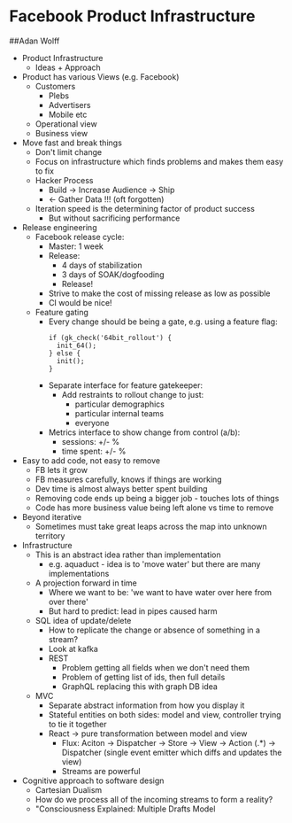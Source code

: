 # Facebook Product Infrastructure
##Adan Wolff

* Product Infrastructure
  * Ideas + Approach
* Product has various Views (e.g. Facebook)
  * Customers
    * Plebs
    * Advertisers
    * Mobile etc
  * Operational view
  * Business view
* Move fast and break things
  * Don't limit change
  * Focus on infrastructure which finds problems and makes them easy to fix
  * Hacker Process
    * Build -> Increase Audience -> Ship
    * <- Gather Data !!! (oft forgotten)
  * Iteration speed is the determining factor of product success
    * But without sacrificing performance
* Release engineering
  * Facebook release cycle:
    * Master: 1 week
    * Release:
      * 4 days of stabilization
      * 3 days of SOAK/dogfooding
      * Release!
    * Strive to make the cost of missing release as low as possible
    * CI would be nice!
  * Feature gating
    * Every change should be being a gate, e.g. using a feature flag:
      ```
      if (gk_check('64bit_rollout') {
        init_64();
      } else {
        init();
      }
      ```
    * Separate interface for feature gatekeeper:
      * Add restraints to rollout change to just:
        * particular demographics
        * particular internal teams
        * everyone
    * Metrics interface to show change from control (a/b):
      * sessions: +/- %
      * time spent: +/- %
* Easy to add code, not easy to remove
  * FB lets it grow
  * FB measures carefully, knows if things are working
  * Dev time is almost always better spent building
  * Removing code ends up being a bigger job - touches lots of things
  * Code has more business value being left alone vs time to remove
* Beyond iterative
  * Sometimes must take great leaps across the map into unknown territory
* Infrastructure
  * This is an abstract idea rather than implementation
    * e.g. aquaduct - idea is to 'move water' but there are many implementations
  * A projection forward in time
    * Where we want to be: 'we want to have water over here from over there'
    * But hard to predict: lead in pipes caused harm
  * SQL idea of update/delete
    * How to replicate the change or absence of something in a stream?
    * Look at kafka
    * REST
      * Problem getting all fields when we don't need them
      * Problem of getting list of ids, then full details
      * GraphQL replacing this with graph DB idea
  * MVC
    * Separate abstract information from how you display it
    * Stateful entities on both sides: model and view, controller trying to tie it together
    * React -> pure transformation between model and view
      * Flux: Aciton -> Dispatcher -> Store -> View -> Action (.\*) -> Dispatcher (single event emitter which diffs and updates the view)
      * Streams are powerful 
* Cognitive approach to software design
  * Cartesian Dualism
  * How do we process all of the incoming streams to form a reality?
  * "Consciousness Explained: Multiple Drafts Model
